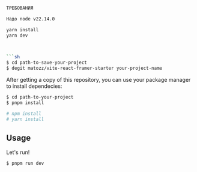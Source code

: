 ```sh
ТРЕБОВАНИЯ

Надо node v22.14.0

yarn install
yarn dev

 

```sh
$ cd path-to-save-your-project
$ degit matozz/vite-react-framer-starter your-project-name
```

After getting a copy of this repository, you can use your package manager to install dependecies:

```sh
$ cd path-to-your-project
$ pnpm install

# npm install
# yarn install
```

## Usage

Let's run!

```sh
$ pnpm run dev
 
